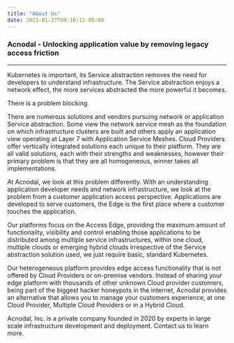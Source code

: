 ```yaml
---
title: "About Us"
date: 2021-01-27T09:16:11-05:00
---
```


### Acnodal - Unlocking application value by removing legacy access friction  

---

Kubernetes is important, its Service abstraction removes the need for developers to understand infrastructure.  The Service abstraction enjoys a network effect, the more services abstracted the more powerful it becomes. 


There is a problem blocking 

There are numerous solutions and vendors pursuing network or application Service abstraction.  Some view the network service mesh as the foundation on which infrastructure clusters are built and others apply an application view operating at Layer 7 with Application Service Meshes.  Cloud Providers offer vertically integrated solutions each unique to their platform. They are all valid solutions, each with their strengths and weaknesses, however their primary problem is that they are all homogeneous, winner takes all implementations.

At Acnodal, we look at this problem differently. With an understanding  application developer needs and network infrastructure, we look at the problem from a customer application access perspective.  Applications are developed to serve customers, the Edge is the first place where a customer touches the application.  

Our platforms focus on the Access Edge, providing the maximum amount of functionality, visibility and control enabling those applications to be distributed among multiple service infrastructures, within one cloud, multiple clouds or emerging hybrid clouds irrespective of the Service abstraction solution used, we just require basic, standard Kubernetes. 

Our heterogeneous platform provides edge access functionality that is not offered by Cloud Providers or on-premise vendors.  Instead of sharing your edge platform with thousands of other unknown Cloud provider customers, being part of the biggest hacker honeypots in the internet, Acnodal provides an alternative that allows you to manage your customers experience, at one Cloud Provider, Multiple Cloud Providers or in a Hybrid Cloud.



Acnodal, Inc. is a private company founded in 2020 by experts in large scale infrastructure development and deployment.  Contact us to learn more.